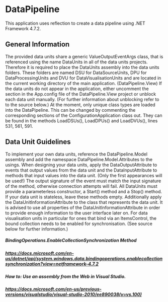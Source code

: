 # DataPipeline
This application uses reflection to create a data pipeline using .NET Framework 4.7.2.

## General Information
The provided data units share a generic ValueOutputEventArgs class, that is referenced using the name DataUnits in all of the data units projects. Therefore it is required to place the DataUnits assembly into the data units folders. These folders are named DSU for DataSourceUnits, DPU for DataProcessingUnits and DVU for DataVisualisationUnits and are located in the current working directory of the main application. (DataPipeline.View) If the data units do not appear in the application, either uncomment the section in the App.config file of the DataPipeline.View project or unblock each data unit manually. (For further information about unblocking refer to to the source below.) At the moment, only unique class types are loaded into the DataPipeline. This can be changed by commenting the corresponding sections of the ConfigurationApplication class out. They can be found in the methods LoadDSUs(), LoadDPUs() and LoadDVUs(), lines 531, 561, 591.

## Data Unit Guidelines
To implement your own data units, reference the DataPipeline.Model assembly and add the namespace DataPipeline.Model.Attributes to the usings. When designing your data units, apply the DataOutputAttribute to events that output values from the data unit and the DataInputAttribute to methods that input values into the data unit. (Only the first appearances will be used!) The output signature of the event must match the input signature of the method, otherwise connection attempts will fail. All DataUnits must provide a parameterless constructor, a Start() method and a Stop() method. If your data unit is stateless, leave these methods empty. Additionally apply the DataUnitInformationAttribute to the class that represents the data unit. It is advised to use all properties of the DataUnitInformationAttribute in order to provide enough information to the user interface later on. For data visualisation units in particular for ones that bind via an ItemsControl, the bound collection needs to be enabled for synchronisation. (See source below for further information.)

##### BindingOperations.EnableCollectionSynchronization Method
##### https://docs.microsoft.com/en-us/dotnet/api/system.windows.data.bindingoperations.enablecollectionsynchronization?view=netframework-4.7.2

##### How to: Use an assembly from the Web in Visual Studio.
##### https://docs.microsoft.com/en-us/previous-versions/visualstudio/visual-studio-2010/ee890038(v=vs.100)